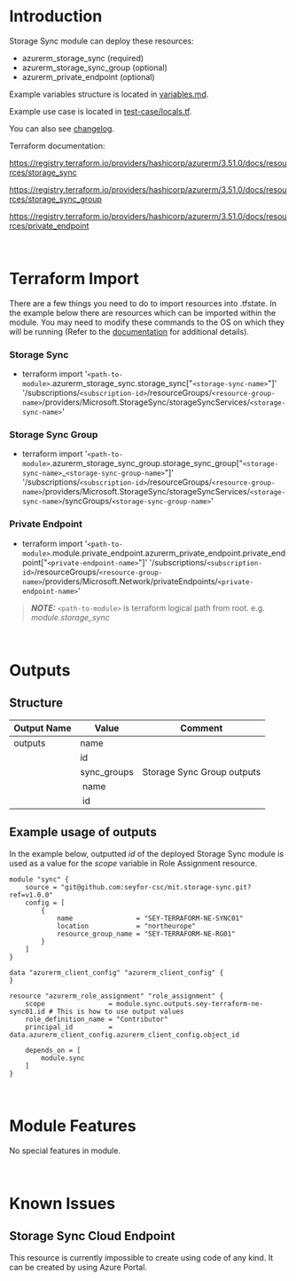 # Introduction
Storage Sync module can deploy these resources:
* azurerm_storage_sync (required)
* azurerm_storage_sync_group (optional)
* azurerm_private_endpoint (optional)

Example variables structure is located in [variables.md](variables.md).

Example use case is located in [test-case/locals.tf](test-case/locals.tf).

You can also see [changelog](changelog.md).

Terraform documentation:

https://registry.terraform.io/providers/hashicorp/azurerm/3.51.0/docs/resources/storage_sync

https://registry.terraform.io/providers/hashicorp/azurerm/3.51.0/docs/resources/storage_sync_group

https://registry.terraform.io/providers/hashicorp/azurerm/3.51.0/docs/resources/private_endpoint

&nbsp;

# Terraform Import
There are a few things you need to do to import resources into .tfstate. In the example below there are resources which can be imported within the module. You may need to modify these commands to the OS on which they will be running (Refer to the [documentation](https://developer.hashicorp.com/terraform/cli/commands/import#example-import-into-resource-configured-with-for_each) for additional details).
### Storage Sync
* terraform import '`<path-to-module>`.azurerm_storage_sync.storage_sync["`<storage-sync-name>`"]' '/subscriptions/`<subscription-id>`/resourceGroups/`<resource-group-name>`/providers/Microsoft.StorageSync/storageSyncServices/`<storage-sync-name>`'
### Storage Sync Group
* terraform import '`<path-to-module>`.azurerm_storage_sync_group.storage_sync_group["`<storage-sync-name>`_`<storage-sync-group-name>`"]' '/subscriptions/`<subscription-id>`/resourceGroups/`<resource-group-name>`/providers/Microsoft.StorageSync/storageSyncServices/`<storage-sync-name>`/syncGroups/`<storage-sync-group-name>`'
 ### Private Endpoint
* terraform import '`<path-to-module>`.module.private_endpoint.azurerm_private_endpoint.private_endpoint["`<private-endpoint-name>`"]' '/subscriptions/`<subscription-id>`/resourceGroups/`<resource-group-name>`/providers/Microsoft.Network/privateEndpoints/`<private-endpoint-name>`'

 > **_NOTE:_** `<path-to-module>` is terraform logical path from root. e.g. _module.storage\_sync_

&nbsp;

# Outputs
## Structure

| Output Name | Value       | Comment                    |
| ----------- | ----------- | -------------------------- |
| outputs     | name        |                            |
|             | id          |                            |
|             | sync_groups | Storage Sync Group outputs |
|             | &nbsp;name  |                            |
|             | &nbsp;id    |                            |


## Example usage of outputs
In the example below, outputted _id_ of the deployed Storage Sync module is used as a value for the _scope_ variable in Role Assignment resource.
```
module "sync" {
    source = "git@github.com:seyfor-csc/mit.storage-sync.git?ref=v1.0.0"
    config = [
        {
            name                = "SEY-TERRAFORM-NE-SYNC01"
            location            = "northeurope"
            resource_group_name = "SEY-TERRAFORM-NE-RG01"
        }
    ]
}

data "azurerm_client_config" "azurerm_client_config" {
}

resource "azurerm_role_assignment" "role_assignment" {
    scope                = module.sync.outputs.sey-terraform-ne-sync01.id # This is how to use output values
    role_definition_name = "Contributor"
    principal_id         = data.azurerm_client_config.azurerm_client_config.object_id

    depends_on = [
        module.sync
    ]
}
```

&nbsp;

# Module Features
No special features in module.

&nbsp;

# Known Issues
## Storage Sync Cloud Endpoint
This resource is currently impossible to create using code of any kind. It can be created by using Azure Portal.